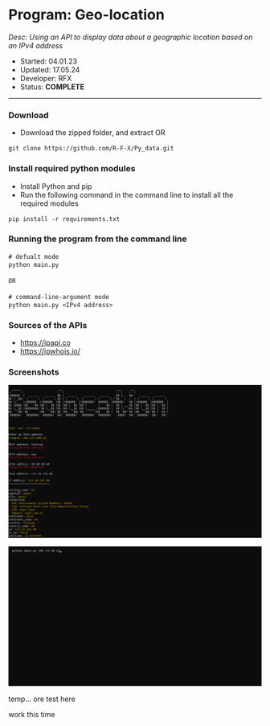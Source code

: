 # Program:    Geo-location
_Desc:       Using an API to display data about a geographic location based on an IPv4 address_
- Started:    04.01.23
- Updated:    17.05.24
- Developer:  RFX
- Status:     **COMPLETE**
---

### Download
- Download the zipped folder, and extract OR
```
git clone https://github.com/R-F-X/Py_data.git
```

### Install required python modules
- Install Python and pip
- Run the following command in the command line to install all the required modules
```
pip install -r requirements.txt 
```

### Running the program from the command line
```
# defualt mode
python main.py

OR 

# command-line-argument mode
python main.py <IPv4 address>
```


### Sources of the APIs 
- https://ipapi.co
- https://ipwhois.io/


### Screenshots
![default mode](./$screenshots/sshot1.png)

!["command-line-arg mode"](./$screenshots/sshot2.png)

temp...
ore test here

work this time


